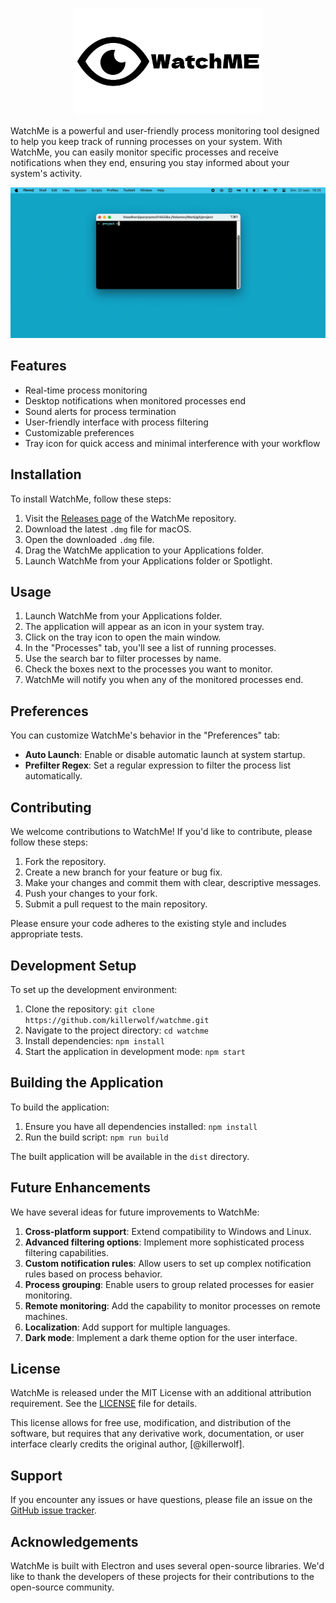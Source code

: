 <p align="center">
  <img width="300px" src="https://raw.githubusercontent.com/killerwolf/watchme/refs/heads/main/misc/WatchMe-logo.png" alt="WatchMe Logo"/>
</p>

WatchMe is a powerful and user-friendly process monitoring tool designed to help you keep track of running processes on your system. With WatchMe, you can easily monitor specific processes and receive notifications when they end, ensuring you stay informed about your system's activity.

![WatchMe Demo](misc/WatchMe-demo.gif)

## Features

- Real-time process monitoring
- Desktop notifications when monitored processes end
- Sound alerts for process termination
- User-friendly interface with process filtering
- Customizable preferences
- Tray icon for quick access and minimal interference with your workflow

## Installation

To install WatchMe, follow these steps:

1. Visit the [Releases page](https://github.com/killerwolf/watchme/releases) of the WatchMe repository.
2. Download the latest `.dmg` file for macOS.
3. Open the downloaded `.dmg` file.
4. Drag the WatchMe application to your Applications folder.
5. Launch WatchMe from your Applications folder or Spotlight.

## Usage

1. Launch WatchMe from your Applications folder.
2. The application will appear as an icon in your system tray.
3. Click on the tray icon to open the main window.
4. In the "Processes" tab, you'll see a list of running processes.
5. Use the search bar to filter processes by name.
6. Check the boxes next to the processes you want to monitor.
7. WatchMe will notify you when any of the monitored processes end.

## Preferences

You can customize WatchMe's behavior in the "Preferences" tab:

- **Auto Launch**: Enable or disable automatic launch at system startup.
- **Prefilter Regex**: Set a regular expression to filter the process list automatically.

## Contributing

We welcome contributions to WatchMe! If you'd like to contribute, please follow these steps:

1. Fork the repository.
2. Create a new branch for your feature or bug fix.
3. Make your changes and commit them with clear, descriptive messages.
4. Push your changes to your fork.
5. Submit a pull request to the main repository.

Please ensure your code adheres to the existing style and includes appropriate tests.

## Development Setup

To set up the development environment:

1. Clone the repository: `git clone https://github.com/killerwolf/watchme.git`
2. Navigate to the project directory: `cd watchme`
3. Install dependencies: `npm install`
4. Start the application in development mode: `npm start`

## Building the Application

To build the application:

1. Ensure you have all dependencies installed: `npm install`
2. Run the build script: `npm run build`

The built application will be available in the `dist` directory.

## Future Enhancements

We have several ideas for future improvements to WatchMe:

1. **Cross-platform support**: Extend compatibility to Windows and Linux.
2. **Advanced filtering options**: Implement more sophisticated process filtering capabilities.
3. **Custom notification rules**: Allow users to set up complex notification rules based on process behavior.
4. **Process grouping**: Enable users to group related processes for easier monitoring.
5. **Remote monitoring**: Add the capability to monitor processes on remote machines.
6. **Localization**: Add support for multiple languages.
7. **Dark mode**: Implement a dark theme option for the user interface.

## License

WatchMe is released under the MIT License with an additional attribution requirement. See the [LICENSE](LICENSE) file for details.

This license allows for free use, modification, and distribution of the software, but requires that any derivative work, documentation, or user interface clearly credits the original author, [@killerwolf].

## Support

If you encounter any issues or have questions, please file an issue on the [GitHub issue tracker](https://github.com/killerwolf/watchme/issues).

## Acknowledgements

WatchMe is built with Electron and uses several open-source libraries. We'd like to thank the developers of these projects for their contributions to the open-source community.
